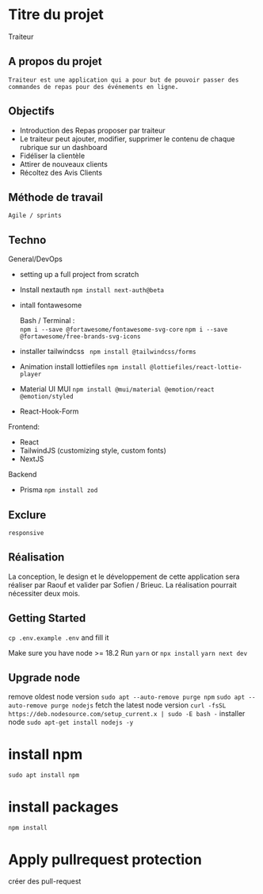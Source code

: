 # Titre du projet

Traiteur

## A propos du projet

    Traiteur est une application qui a pour but de pouvoir passer des commandes de repas pour des événements en ligne.

## Objectifs

- Introduction des Repas proposer par traiteur
- Le traiteur peut ajouter, modifier, supprimer le contenu de chaque rubrique sur un dashboard
- Fidéliser la clientèle
- Attirer de nouveaux clients
- Récoltez des Avis Clients

## Méthode de travail

    Agile / sprints

## Techno

General/DevOps

- setting up a full project from scratch

- Install nextauth
  `npm install next-auth@beta`

- intall fontawesome

  Bash / Terminal :  
   `npm i --save @fortawesome/fontawesome-svg-core`
  `npm i --save @fortawesome/free-brands-svg-icons`

- installer tailwindcss
  ` npm install @tailwindcss/forms`

- Animation install lottiefiles
  `npm install @lottiefiles/react-lottie-player`

- Material UI MUI
  `npm install @mui/material @emotion/react @emotion/styled`
- React-Hook-Form

Frontend:

- React
- TailwindJS (customizing style, custom fonts)
- NextJS

Backend

- Prisma
  `npm install zod`

## Exclure

    responsive

## Réalisation

La conception, le design et le développement de cette application sera réaliser par Raouf et valider par Sofien / Brieuc.
La réalisation pourrait nécessiter deux mois.

## Getting Started

`cp .env.example .env` and fill it

Make sure you have node >= 18.2
Run `yarn` or `npx install`
`yarn next dev`

## Upgrade node

remove oldest node version
`sudo apt --auto-remove purge npm`
`sudo apt --auto-remove purge nodejs`
fetch the latest node version
`curl -fsSL https://deb.nodesource.com/setup_current.x | sudo -E bash -`
installer node
`sudo apt-get install nodejs -y`

# install npm

`sudo apt install npm`

# install packages

`npm install`

# Apply pullrequest protection
  
  créer des pull-request
